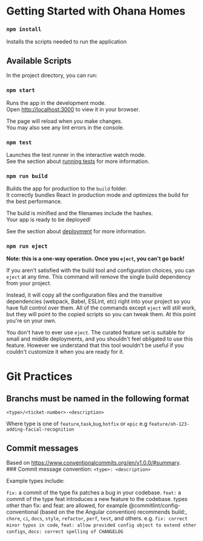 # Getting Started with Ohana Homes

### `npm install`

Installs the scripts needed to run the application

## Available Scripts

In the project directory, you can run:

### `npm start`

Runs the app in the development mode.\
Open [http://localhost:3000](http://localhost:3000) to view it in your browser.

The page will reload when you make changes.\
You may also see any lint errors in the console.

### `npm test`

Launches the test runner in the interactive watch mode.\
See the section about [running tests](https://facebook.github.io/create-react-app/docs/running-tests) for more information.

### `npm run build`

Builds the app for production to the `build` folder.\
It correctly bundles React in production mode and optimizes the build for the best performance.

The build is minified and the filenames include the hashes.\
Your app is ready to be deployed!

See the section about [deployment](https://facebook.github.io/create-react-app/docs/deployment) for more information.

### `npm run eject`

**Note: this is a one-way operation. Once you `eject`, you can't go back!**

If you aren't satisfied with the build tool and configuration choices, you can `eject` at any time. This command will remove the single build dependency from your project.

Instead, it will copy all the configuration files and the transitive dependencies (webpack, Babel, ESLint, etc) right into your project so you have full control over them. All of the commands except `eject` will still work, but they will point to the copied scripts so you can tweak them. At this point you're on your own.

You don't have to ever use `eject`. The curated feature set is suitable for small and middle deployments, and you shouldn't feel obligated to use this feature. However we understand that this tool wouldn't be useful if you couldn't customize it when you are ready for it.

# Git Practices

## Branchs must be named in the following format

`<type>/<ticket-number>-<description>`

Where type is one of `feature`,`task`,`bug`,`hotfix` or `epic`
e.g `feature/oh-123-adding-facial-recognition`

## Commit messages

Based on https://www.conventionalcommits.org/en/v1.0.0/#summary.
### Commit message convention:
`<type>: <description>`

Example types include:

`fix:` a commit of the type fix patches a bug in your codebase.
`feat:` a commit of the type feat introduces a new feature to the codebase.
types other than fix: and feat: are allowed, for example @commitlint/config-conventional (based on the the Angular convention) recommends build:, `chore`, `ci`, `docs`, `style`, `refactor`, `perf`, `test`, and others.
e.g. `fix: correct minor typos in code`,
`feat: allow provided config object to extend other configs`,
`docs: correct spelling of CHANGELOG`
